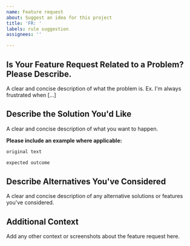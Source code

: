 ```yaml
---
name: Feature request
about: Suggest an idea for this project
title: 'FR: '
labels: rule suggestion
assignees: ''

---
```


## Is Your Feature Request Related to a Problem? Please Describe.

A clear and concise description of what the problem is. Ex. I'm always frustrated when [...]

## Describe the Solution You'd Like

A clear and concise description of what you want to happen.

**Please include an example where applicable:**

``` markdown
original text
```

``` markdown
expected outcome
```

## Describe Alternatives You've Considered

A clear and concise description of any alternative solutions or features you've considered.

## Additional Context

Add any other context or screenshots about the feature request here.
